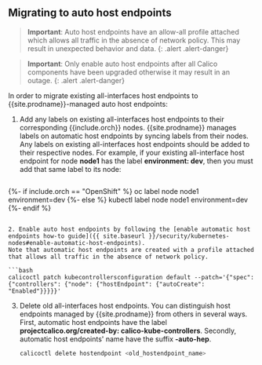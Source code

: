 ## Migrating to auto host endpoints

> **Important**: Auto host endpoints have an allow-all profile attached which allows all traffic in the absence of network policy.
> This may result in unexpected behavior and data.
{: .alert .alert-danger}

> **Important**: Only enable auto host endpoints after all Calico components have been upgraded otherwise it may result in an outage.
{: .alert .alert-danger}

In order to migrate existing all-interfaces host endpoints to {{site.prodname}}-managed auto host endpoints:

1. Add any labels on existing all-interfaces host endpoints to their corresponding {{include.orch}} nodes. {{site.prodname}} manages labels on automatic host endpoints by syncing
   labels from their nodes. Any labels on existing all-interfaces host endpoints should be added to their respective nodes.
   For example, if your existing all-interface host endpoint for node **node1** has the label **environment: dev**, then you must add that same label to its node:

   ```bash
{%- if include.orch == "OpenShift" %}
   oc label node node1 environment=dev
{%- else %}
   kubectl label node node1 environment=dev
{%- endif %}
   ```

2. Enable auto host endpoints by following the [enable automatic host endpoints how-to guide]({{ site.baseurl }}/security/kubernetes-nodes#enable-automatic-host-endpoints).
   Note that automatic host endpoints are created with a profile attached that allows all traffic in the absence of network policy.

   ```bash
   calicoctl patch kubecontrollersconfiguration default --patch='{"spec": {"controllers": {"node": {"hostEndpoint": {"autoCreate": "Enabled"}}}}}'
   ```
3. Delete old all-interfaces host endpoints. You can distinguish host endpoints managed by {{site.prodname}} from others in several ways. First, automatic host endpoints
   have the label **projectcalico.org/created-by: calico-kube-controllers**. Secondly, automatic host endpoints' name have the suffix **-auto-hep**.

   ```bash
   calicoctl delete hostendpoint <old_hostendpoint_name>
   ```
